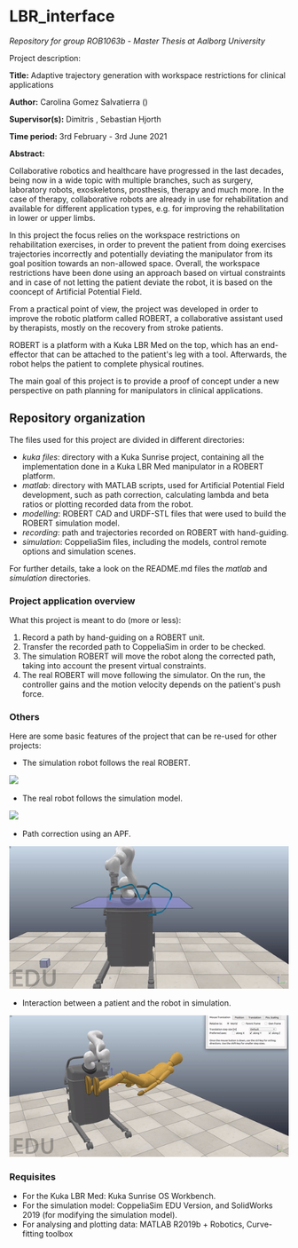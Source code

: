 # LBR_interface #
_Repository for group ROB1063b - Master Thesis at Aalborg University_

Project description:

**Title:** Adaptive trajectory generation with workspace restrictions for clinical applications


**Author:** Carolina Gomez Salvatierra ()


**Supervisor(s):** Dimitris , Sebastian Hjorth


**Time period:** 3rd February - 3rd June 2021


**Abstract:**


Collaborative robotics and healthcare have progressed in the last decades, being now in a wide topic with multiple branches, such as surgery, laboratory robots, exoskeletons, prosthesis, therapy and much more.
In the case of therapy, collaborative robots are already in use for rehabilitation and available for different application types, e.g. for improving the rehabilitation in lower or upper limbs.


In this project the focus relies on the workspace restrictions on rehabilitation exercises, in order to prevent the patient from doing exercises trajectories incorrectly and potentially deviating the manipulator from its goal position towards an non-allowed space.
Overall, the workspace restrictions have been done using an approach based on virtual constraints and in case of not letting the patient deviate the robot, it is based on the cooncept of Artificial Potential Field.


From a practical point of view, the project was developed in order to improve the robotic platform called ROBERT, a collaborative assistant used by therapists, mostly on the recovery from stroke patients.

ROBERT is a platform with a Kuka LBR Med on the top, which has an end-effector that can be attached to the patient's leg with a tool. Afterwards, the robot helps the patient to complete physical routines.


The main goal of this project is to provide a proof of concept  under a new perspective on path planning for manipulators in clinical applications.



## Repository organization ##

The files used for this project are divided in different directories:

* _kuka files_: directory with a Kuka Sunrise project, containing all the implementation done in a Kuka LBR Med manipulator in a ROBERT platform.
* _matlab_: directory with MATLAB scripts, used for Artificial Potential Field development, such as path correction, calculating lambda and beta ratios or plotting recorded data from the robot. 
* _modelling_: ROBERT CAD and URDF-STL files that were used to build the ROBERT simulation model.
* _recording_: path and trajectories recorded on ROBERT with hand-guiding.
* _simulation_: CoppeliaSim files, including the models, control remote options and simulation scenes.



For further details, take a look on the README.md files the _matlab_ and _simulation_ directories.


### Project application overview ###

What this project is meant to do (more or less):

1. Record a path by hand-guiding on a ROBERT unit.
2. Transfer the recorded path to CoppeliaSim in order to be checked.
3. The simulation ROBERT will move the robot along the corrected path, taking into account the present virtual constraints.
4. The real ROBERT will move following the simulator. 
On the run, the controller gains and the motion velocity depends on the patient's push force.


### Others ###


Here are some basic features of the project that can be re-used for other projects:

* The simulation robot follows the real ROBERT.


![](readme/real_moving_simulator.gif)


* The real robot follows the simulation model.


![](readme/simulator_moving_real.gif)


* Path correction using an APF.


![](readme/simulator_apf.gif)


* Interaction between a patient and the robot in simulation.


![](readme/manequin_med.gif)



### Requisites ###

* For the Kuka LBR Med: Kuka Sunrise OS Workbench.
* For the simulation model: CoppeliaSim EDU Version, and SolidWorks 2019 (for modifying the simulation model).
* For analysing and plotting data: MATLAB R2019b + Robotics, Curve-fitting toolbox 